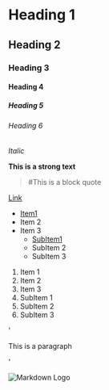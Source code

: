 # Heading 1
## Heading 2
### Heading 3
#### Heading 4
##### Heading 5
###### Heading 6

*Italic*

**This is a strong text**

> #This is a block quote

[Link](https://joy-datta.github.io)

* [Item1](https://google.com)
* Item 2
* Item 3
  * [SubItem1](https://google.com)
  * SubItem 2
  * SubItem 3

1. Item 1
2. Item 2
3. Item 3
  1. SubItem 1
  2. SubItem 2
  3. SubItem 3

'<p>This is a paragraph</p>'

![Markdown Logo](https://1.bp.blogspot.com/-Kd0OYcqSxWQ/XT-kpqhXMPI/AAAAAAAAZ2w/HrYavOs8Fws4VsdXJ_Jq0YPFIgBiS1K9ACEwYBhgL/s320/Machine%2BLearning%2Bwith%2BPython%2BCookbook.jpg)
